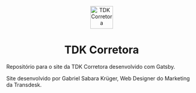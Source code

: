 <p align="center">
  <a href="http://www.tdkcorretora.com.br">
    <img alt="TDK Corretora" src="http://www.tdkcorretora.com.br/assets/img/tdk_favicon.png" width="60" />
  </a>
</p>
<h1 align="center">
  TDK Corretora
</h1>

Repositório para o site da TDK Corretora desenvolvido com Gatsby.



Site desenvolvido por Gabriel Sabara Krüger, Web Designer do Marketing da Transdesk.